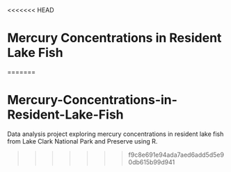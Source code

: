 <<<<<<< HEAD
# Mercury Concentrations in Resident Lake Fish
=======
# Mercury-Concentrations-in-Resident-Lake-Fish
Data analysis project exploring mercury concentrations in resident lake fish from Lake Clark National Park and Preserve using R.
>>>>>>> f9c8e691e94ada7aed6add5d5e90db615b99d941
